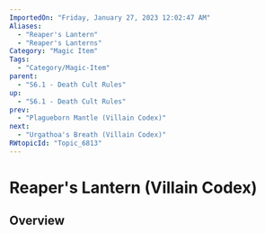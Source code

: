 ```yaml
---
ImportedOn: "Friday, January 27, 2023 12:02:47 AM"
Aliases:
  - "Reaper's Lantern"
  - "Reaper's Lanterns"
Category: "Magic Item"
Tags:
  - "Category/Magic-Item"
parent:
  - "S6.1 - Death Cult Rules"
up:
  - "S6.1 - Death Cult Rules"
prev:
  - "Plagueborn Mantle (Villain Codex)"
next:
  - "Urgathoa's Breath (Villain Codex)"
RWtopicId: "Topic_6813"
---
```

# Reaper's Lantern (Villain Codex)
## Overview
